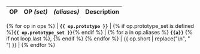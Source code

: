 
<!--
make sure that the description column is long!
Pandoc uses the size of the header column to calculate the absolute column widths
(as Latex requires explict column sizes)
-->
| OP                     | OP _(set)_   | _(aliases)_ | Description                      |
|------------------------|--------------|-------------|----------------------------------|
{% for op in ops %}
| **`{{ op.prototype }}`** | {% if op.prototype_set is defined %}**`{{ op.prototype_set }}`**{% endif %} | {% for a in op.aliases %} **`{{a}}`** {% if not loop.last %}, {% endif %} {% endfor %} | {{ op.short | replace("\n", " ") }} |
{% endfor %}

